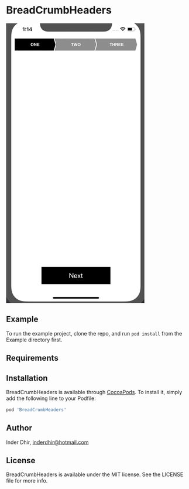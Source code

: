 # BreadCrumbHeaders

![Example](example.gif)

## Example

To run the example project, clone the repo, and run `pod install` from the Example directory first.

## Requirements

## Installation

BreadCrumbHeaders is available through [CocoaPods](https://cocoapods.org). To install
it, simply add the following line to your Podfile:

```ruby
pod 'BreadCrumbHeaders'
```

## Author

Inder Dhir, inderdhir@hotmail.com

## License

BreadCrumbHeaders is available under the MIT license. See the LICENSE file for more info.
